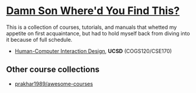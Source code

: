 # [Damn Son Where'd You Find This?](https://www.youtube.com/watch?v=fWuieH6CPhA)
This is a collection of courses, tutorials, and manuals that whetted my appetite on first acquaintance, but had to hold myself back from diving into it because of full schedule.

- [Human-Computer Interaction Design](http://d.ucsd.edu/class/intro-hci/2016/), **UCSD** (COGS120/CSE170)

## Other course collections

- [prakhar1989/awesome-courses](https://github.com/prakhar1989/awesome-courses)
